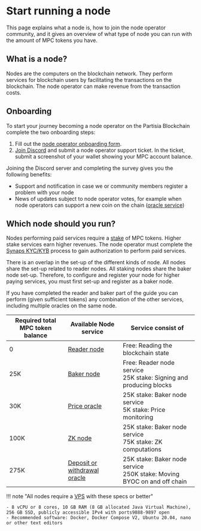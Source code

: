# Start running a node

This page explains what a node is, how to join the node operator community, and it gives an
overview of what type of node you can run with the amount of MPC tokens you have.

## What is a node?

Nodes are the computers on the blockchain network. They perform services for blockchain users
by facilitating the transactions on the blockchain. The node operator
can make revenue from the transaction costs.

## Onboarding

To start your journey becoming a node operator on the Partisia Blockchain complete the two onboarding steps:

1. Fill out the [node operator onboarding form](https://forms.monday.com/forms/8de1fb7d3099178333db642c4d1fe640?r=euc1).
2. [Join Discord](https://discord.com/invite/KYjucw3Sad) and submit a node operator support ticket. In the ticket,
   submit a screenshot of your wallet showing your MPC account balance.

Joining the Discord server and completing the survey gives you the following benefits:

-   Support and notification in case we or community members register a problem with your node
-   News of updates subject to node operator votes, for example when node operators can support a new coin on the
    chain ([oracle service](../pbc-fundamentals/dictionary.md#small-oracle))

## Which node should you run?

Nodes performing paid services require a [stake](../pbc-fundamentals/dictionary.md#stakestaking) of MPC tokens. Higher
stake services earn higher revenues. The node operator must complete the [Synaps KYC/KYB](complete-synaps-kyb.md) process
to gain authorization to perform paid services.

There is an overlap in the set-up of the different kinds of node. All nodes share the set-up related to reader nodes.
All staking nodes share the baker node set-up. Therefore, to configure and register your node for higher paying
services, you must first set-up and register as a baker node.

If you have completed the reader and baker part of the guide you can perform (given sufficient tokens) any combination
of the other services, including multiple oracles on the same node.

| **Required total MPC token balance** | **Available Node service**                                                 | **Service consist of**                                                      |
| ------------------------------------ | -------------------------------------------------------------------------- | --------------------------------------------------------------------------- |
| 0                                    | [Reader node](run-a-reader-node.md)                                        | Free: Reading the blockchain state                                          |
| 25K                                  | [Baker node](run-a-baker-node.md)                                          | Free: Reader node service<br />25K stake: Signing and producing blocks      |
| 30K                                  | [Price oracle](run-a-price-oracle-node.md)                                 | 25K stake: Baker node service<br />5K stake: Price monitoring               |
| 100K                                 | [ZK node](run-a-zk-node.md)                                                | 25K stake: Baker node service<br />75K stake: ZK computations               |
| 275K                                 | [Deposit or withdrawal oracle](run-a-deposit-or-withdrawal-oracle-node.md) | 25K stake: Baker node service<br />250K stake: Moving BYOC on and off chain |

!!! note "All nodes require a [VPS](../pbc-fundamentals/dictionary.md#vps) with these specs or better"

    - 8 vCPU or 8 cores, 10 GB RAM (8 GB allocated Java Virtual Machine), 256 GB SSD, publicly accessible IPv4 with ports9888-9897 open
    - Recommended software: Docker, Docker Compose V2, Ubuntu 20.04, nano or other text editors

